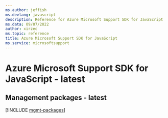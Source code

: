 ```yaml
---
ms.author: jeffish
ms.devlang: javascript
description: Reference for Azure Microsoft Support SDK for JavaScript
ms.data: 09/07/2022
author: xirzec
ms.topic: reference
title: Azure Microsoft Support SDK for JavaScript
ms.service: microsoftsupport
---
```

# Azure Microsoft Support SDK for JavaScript - latest

## Management packages - latest
[!INCLUDE [mgmt-packages](microsoft-support-mgmt-index.md)]